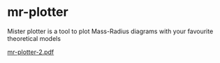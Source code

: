 # mr-plotter
Mister plotter is a tool to plot Mass-Radius diagrams with your favourite theoretical models


[mr-plotter-2.pdf](https://github.com/castro-gzlz/mr-plotter/files/11815963/mr-plotter-2.pdf)
